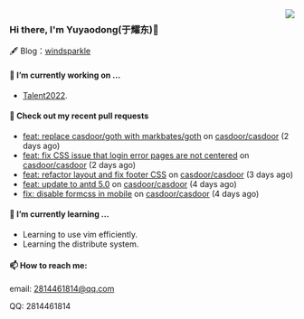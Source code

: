 <img align="right" src="https://github-readme-stats.vercel.app/api?username=leo220yuyaodog&show_icons=true&icon_color=805AD5&text_color=718096&bg_color=ffffff&hide_title=true" />

### Hi there, I'm Yuyaodong(于耀东)👋
🖋 Blog：[windsparkle](https://blog.windsparkle.top)
#### 🔭 I’m currently working on ...
- [Talent2022](https://github.com/casbin/Talent2022).

#### 🔨 Check out my recent pull requests

- [feat: replace casdoor/goth with markbates/goth](https://github.com/casdoor/casdoor/pull/1374) on [casdoor/casdoor](https://github.com/casdoor/casdoor) (2 days ago)
- [feat: fix CSS issue that login error pages are not centered](https://github.com/casdoor/casdoor/pull/1371) on [casdoor/casdoor](https://github.com/casdoor/casdoor) (2 days ago)
- [feat: refactor layout and fix footer CSS](https://github.com/casdoor/casdoor/pull/1370) on [casdoor/casdoor](https://github.com/casdoor/casdoor) (3 days ago)
- [feat: update to antd 5.0](https://github.com/casdoor/casdoor/pull/1362) on [casdoor/casdoor](https://github.com/casdoor/casdoor) (4 days ago)
- [fix: disable formcss in mobile](https://github.com/casdoor/casdoor/pull/1359) on [casdoor/casdoor](https://github.com/casdoor/casdoor) (4 days ago)

#### 🌱 I’m currently learning ...
- Learning to use vim efficiently.
- Learning the distribute system.

#### 📫 How to reach me:
email: 2814461814@qq.com

QQ: 2814461814
